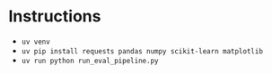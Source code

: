 # Instructions 
* `uv venv`
* `uv pip install requests pandas numpy scikit-learn matplotlib`
* `uv run python run_eval_pipeline.py`